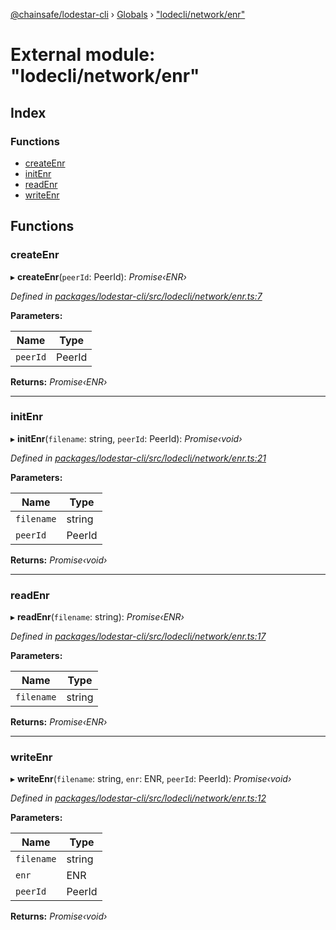 [@chainsafe/lodestar-cli](../README.md) › [Globals](../globals.md) › ["lodecli/network/enr"](_lodecli_network_enr_.md)

# External module: "lodecli/network/enr"

## Index

### Functions

* [createEnr](_lodecli_network_enr_.md#createenr)
* [initEnr](_lodecli_network_enr_.md#initenr)
* [readEnr](_lodecli_network_enr_.md#readenr)
* [writeEnr](_lodecli_network_enr_.md#writeenr)

## Functions

###  createEnr

▸ **createEnr**(`peerId`: PeerId): *Promise‹ENR›*

*Defined in [packages/lodestar-cli/src/lodecli/network/enr.ts:7](https://github.com/ChainSafe/lodestar/blob/176e51ae9/packages/lodestar-cli/src/lodecli/network/enr.ts#L7)*

**Parameters:**

Name | Type |
------ | ------ |
`peerId` | PeerId |

**Returns:** *Promise‹ENR›*

___

###  initEnr

▸ **initEnr**(`filename`: string, `peerId`: PeerId): *Promise‹void›*

*Defined in [packages/lodestar-cli/src/lodecli/network/enr.ts:21](https://github.com/ChainSafe/lodestar/blob/176e51ae9/packages/lodestar-cli/src/lodecli/network/enr.ts#L21)*

**Parameters:**

Name | Type |
------ | ------ |
`filename` | string |
`peerId` | PeerId |

**Returns:** *Promise‹void›*

___

###  readEnr

▸ **readEnr**(`filename`: string): *Promise‹ENR›*

*Defined in [packages/lodestar-cli/src/lodecli/network/enr.ts:17](https://github.com/ChainSafe/lodestar/blob/176e51ae9/packages/lodestar-cli/src/lodecli/network/enr.ts#L17)*

**Parameters:**

Name | Type |
------ | ------ |
`filename` | string |

**Returns:** *Promise‹ENR›*

___

###  writeEnr

▸ **writeEnr**(`filename`: string, `enr`: ENR, `peerId`: PeerId): *Promise‹void›*

*Defined in [packages/lodestar-cli/src/lodecli/network/enr.ts:12](https://github.com/ChainSafe/lodestar/blob/176e51ae9/packages/lodestar-cli/src/lodecli/network/enr.ts#L12)*

**Parameters:**

Name | Type |
------ | ------ |
`filename` | string |
`enr` | ENR |
`peerId` | PeerId |

**Returns:** *Promise‹void›*
